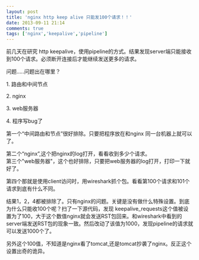 ```yaml
---
layout: post
title: 'nginx http keep alive 只能发100个请求！！'
date: 2013-09-11 21:14
comments: true
tags: ['nginx','keepalive','pipeline']
---
```


前几天在研究 http keepalive，使用pipeline的方式。结果发现server端只能接收到100个请求。必须断开连接后才能继续发送更多的请求。

问题.....问题出在哪里？

1\. 路由和中间节点

2\. nginx

3\. web服务器

4\. 程序写bug了

第一个“中间路由和节点”很好排除。只要把程序放在和nginx 同一台机器上就可以了。

第二个“nginx”,这个把nginx的log打开，看看收到多少个请求。  
第三个"web服务器"，这个也好排除，只要把web服务器的log打开，打印一下就好了。

第四个那就是使用client访问时，用wireshark抓个包。看看第100个请求和101个请求到底有什么不同。

结果1，2，4都被排除了。只有nginx的问题。关键是没有做什么特殊设置。到底为什么只能收100个呢？扫了一下源代码，发现 keepalive\_requests这个值被设置为了100，大于这个数值nginx就会发送RST包回来。和wireshark中看到的server端发送RST包的现象一致。然后改动了该值为1000，发现pipeline的请求就可以发送1000个了。

另外这个100值，不知道是nginx看了tomcat,还是tomcat抄袭了nginx。反正这个设置出奇的诡异。  

